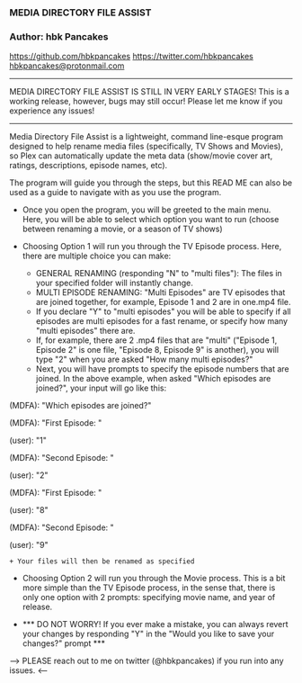 ### MEDIA DIRECTORY FILE ASSIST ###
### Author: hbk Pancakes ###

https://github.com/hbkpancakes
https://twitter.com/hbkpancakes
hbkpancakes@protonmail.com

------------------------------------

MEDIA DIRECTORY FILE ASSIST IS STILL IN VERY EARLY STAGES! This is a working release, however, bugs may still occur! Please let me know if you experience any issues!

------------------------------------

Media Directory File Assist is a lightweight, command line-esque program designed to help rename media files (specifically, TV Shows and Movies), so Plex can automatically update the meta data (show/movie cover art, ratings, descriptions, episode names, etc).

The program will guide you through the steps, but this READ ME can also be used as a guide to navigate with as you use the program.

- Once you open the program, you will be greeted to the main menu. Here, you will be able to select which option you want to run (choose between renaming a movie, or a season of TV shows)

- Choosing Option 1 will run you through the TV Episode process. Here, there are multiple choice you can make:
  + GENERAL RENAMING (responding "N" to "multi files"): The files in your specified folder will instantly change. 
  + MULTI EPISODE RENAMING: "Multi Episodes" are TV episodes that are joined together, for example, Episode 1 and 2 are in one.mp4 file.
  + If you declare "Y" to "multi episodes" you will be able to specify if all episodes are multi episodes for a fast rename, or specify how many "multi episodes" there are.
  + If, for example, there are 2 .mp4 files that are "multi" ("Episode 1, Episode 2" is one file, "Episode 8, Episode 9" is another), you will type "2" when you are asked "How many multi episodes?"
  + Next, you will have prompts to specify the episode numbers that are joined. In the above example, when asked "Which episodes are joined?", your input will go like this: 

(MDFA): "Which episodes are joined?"

(MDFA): "First Episode: "

(user): "1"

(MDFA): "Second Episode: "

(user): "2"	

(MDFA): "First Episode: "

(user): "8"

(MDFA): "Second Episode: "

(user): "9"		          

    + Your files will then be renamed as specified

- Choosing Option 2 will run you through the Movie process. This is a bit more simple than the TV Episode process, in the sense that, there is only one option with 2 prompts: specifying movie name, and year of release.

- *** DO NOT WORRY! If you ever make a mistake, you can always revert your changes by responding "Y" in the "Would you like to save your changes?" prompt ***


--> PLEASE reach out to me on twitter (@hbkpancakes) if you run into any issues. <--

 
